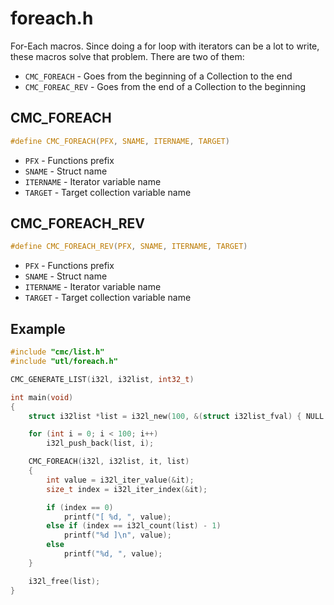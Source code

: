 # foreach.h

For-Each macros. Since doing a for loop with iterators can be a lot to write, these macros solve that problem. There are two of them:

* `CMC_FOREACH` - Goes from the beginning of a Collection to the end
* `CMC_FOREAC_REV` - Goes from the end of a Collection to the beginning

## CMC_FOREACH

```c
#define CMC_FOREACH(PFX, SNAME, ITERNAME, TARGET)
```

* `PFX` - Functions prefix
* `SNAME` - Struct name
* `ITERNAME` - Iterator variable name
* `TARGET` - Target collection variable name

## CMC_FOREACH_REV

```c
#define CMC_FOREACH_REV(PFX, SNAME, ITERNAME, TARGET)
```

* `PFX` - Functions prefix
* `SNAME` - Struct name
* `ITERNAME` - Iterator variable name
* `TARGET` - Target collection variable name

## Example

```c
#include "cmc/list.h"
#include "utl/foreach.h"

CMC_GENERATE_LIST(i32l, i32list, int32_t)

int main(void)
{
    struct i32list *list = i32l_new(100, &(struct i32list_fval) { NULL });

    for (int i = 0; i < 100; i++)
        i32l_push_back(list, i);

    CMC_FOREACH(i32l, i32list, it, list)
    {
        int value = i32l_iter_value(&it);
        size_t index = i32l_iter_index(&it);

        if (index == 0)
            printf("[ %d, ", value);
        else if (index == i32l_count(list) - 1)
            printf("%d ]\n", value);
        else
            printf("%d, ", value);
    }

    i32l_free(list);
}
```